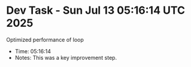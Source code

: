 # Dev Task - Sun Jul 13 05:16:14 UTC 2025
Optimized performance of loop
- Time: 05:16:14
- Notes: This was a key improvement step.
